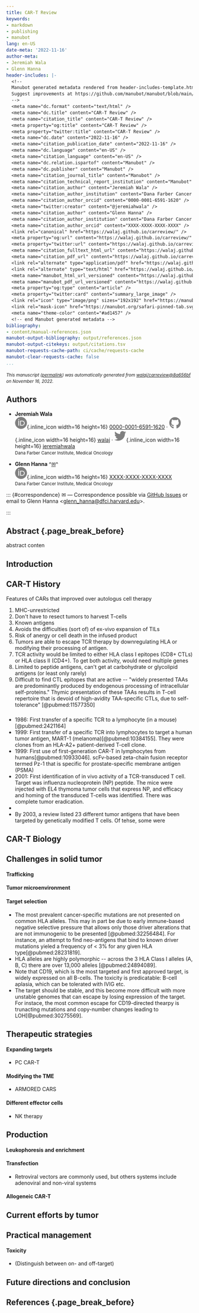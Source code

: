 ```yaml
---
title: CAR-T Review
keywords:
- markdown
- publishing
- manubot
lang: en-US
date-meta: '2022-11-16'
author-meta:
- Jeremiah Wala
- Glenn Hanna
header-includes: |-
  <!--
  Manubot generated metadata rendered from header-includes-template.html.
  Suggest improvements at https://github.com/manubot/manubot/blob/main/manubot/process/header-includes-template.html
  -->
  <meta name="dc.format" content="text/html" />
  <meta name="dc.title" content="CAR-T Review" />
  <meta name="citation_title" content="CAR-T Review" />
  <meta property="og:title" content="CAR-T Review" />
  <meta property="twitter:title" content="CAR-T Review" />
  <meta name="dc.date" content="2022-11-16" />
  <meta name="citation_publication_date" content="2022-11-16" />
  <meta name="dc.language" content="en-US" />
  <meta name="citation_language" content="en-US" />
  <meta name="dc.relation.ispartof" content="Manubot" />
  <meta name="dc.publisher" content="Manubot" />
  <meta name="citation_journal_title" content="Manubot" />
  <meta name="citation_technical_report_institution" content="Manubot" />
  <meta name="citation_author" content="Jeremiah Wala" />
  <meta name="citation_author_institution" content="Dana Farber Cancer Institute, Medical Oncology" />
  <meta name="citation_author_orcid" content="0000-0001-6591-1620" />
  <meta name="twitter:creator" content="@jeremiahwala" />
  <meta name="citation_author" content="Glenn Hanna" />
  <meta name="citation_author_institution" content="Dana Farber Cancer Institute, Medical Oncology" />
  <meta name="citation_author_orcid" content="XXXX-XXXX-XXXX-XXXX" />
  <link rel="canonical" href="https://walaj.github.io/carreview/" />
  <meta property="og:url" content="https://walaj.github.io/carreview/" />
  <meta property="twitter:url" content="https://walaj.github.io/carreview/" />
  <meta name="citation_fulltext_html_url" content="https://walaj.github.io/carreview/" />
  <meta name="citation_pdf_url" content="https://walaj.github.io/carreview/manuscript.pdf" />
  <link rel="alternate" type="application/pdf" href="https://walaj.github.io/carreview/manuscript.pdf" />
  <link rel="alternate" type="text/html" href="https://walaj.github.io/carreview/v/8a656bfd52f215b8312f8d386921ff767689411d/" />
  <meta name="manubot_html_url_versioned" content="https://walaj.github.io/carreview/v/8a656bfd52f215b8312f8d386921ff767689411d/" />
  <meta name="manubot_pdf_url_versioned" content="https://walaj.github.io/carreview/v/8a656bfd52f215b8312f8d386921ff767689411d/manuscript.pdf" />
  <meta property="og:type" content="article" />
  <meta property="twitter:card" content="summary_large_image" />
  <link rel="icon" type="image/png" sizes="192x192" href="https://manubot.org/favicon-192x192.png" />
  <link rel="mask-icon" href="https://manubot.org/safari-pinned-tab.svg" color="#ad1457" />
  <meta name="theme-color" content="#ad1457" />
  <!-- end Manubot generated metadata -->
bibliography:
- content/manual-references.json
manubot-output-bibliography: output/references.json
manubot-output-citekeys: output/citations.tsv
manubot-requests-cache-path: ci/cache/requests-cache
manubot-clear-requests-cache: false
...
```







<small><em>
This manuscript
([permalink](https://walaj.github.io/carreview/v/8a656bfd52f215b8312f8d386921ff767689411d/))
was automatically generated
from [walaj/carreview@8a656bf](https://github.com/walaj/carreview/tree/8a656bfd52f215b8312f8d386921ff767689411d)
on November 16, 2022.
</em></small>

## Authors



+ **Jeremiah Wala**
  <br>
    ![ORCID icon](images/orcid.svg){.inline_icon width=16 height=16}
    [0000-0001-6591-1620](https://orcid.org/0000-0001-6591-1620)
    · ![GitHub icon](images/github.svg){.inline_icon width=16 height=16}
    [walaj](https://github.com/walaj)
    · ![Twitter icon](images/twitter.svg){.inline_icon width=16 height=16}
    [jeremiahwala](https://twitter.com/jeremiahwala)
    <br>
  <small>
     Dana Farber Cancer Institute, Medical Oncology
  </small>

+ **Glenn Hanna**
  ^[✉](#correspondence)^<br>
    ![ORCID icon](images/orcid.svg){.inline_icon width=16 height=16}
    [XXXX-XXXX-XXXX-XXXX](https://orcid.org/XXXX-XXXX-XXXX-XXXX)
    <br>
  <small>
     Dana Farber Cancer Institute, Medical Oncology
  </small>


::: {#correspondence}
✉ — Correspondence possible via [GitHub Issues](https://github.com/walaj/carreview/issues)
or email to
Glenn Hanna \<glenn_hanna@dfci.harvard.edu\>.


:::


## Abstract {.page_break_before}




abstract conten

## Introduction

## CAR-T History

Features of CARs that improved over autologus cell therapy
1. MHC-unrestricted
2. Don't have to resect tumors to harvest T-cells
3. Known antigens
4. Avoids the difficulties (sort of) of ex-vivo expansion of TILs
5. Risk of anergy or cell death in the infused product
6. Tumors are able to escape TCR therapy by downregulating HLA or modifying their processing of antigen.
7. TCR activity would be limited to either HLA class I epitopes (CD8+ CTLs) or HLA class II (CD4+). To get both activity, would need multiple genes
8. Limited to peptide antigens, can't get at carbohydrate or glycolipid antigens (or least only rarely)
9. Difficult to find CTL epitopes that are active -- "widely presented TAAs are predominantly produced by endogenous processing of intracellular self-proteins." Thymic presentation of these TAAs results in T-cell repertoire that is devoid of high-avidity TAA-specific CTLs, due to self-tolerance" [@pubmed:11577350]

### 

- 1986: First transfer of a specific TCR to a lymphocyte (in a mouse)[@pubmed:2421164]
- 1999: First transfer of a specific TCR into lymphocytes to target a human tumor antigen, MART-1 (melanoma)[@pubmed:10384155]. They were clones from an HLA-A2+ patient-derived T-cell clone.
- 1999: First use of first-generation CAR-T in lymphocytes from humans[@pubmed:10933046]. scFv-based zeta-chain fusion receptor termed Pz-1 that is specific for prostate-specific membrane antigen (PSMA)
- 2001: First identification of in vivo activity of a TCR-transduced T cell. Target was influenza nucleoprotein (NP) peptide. The mice were injected with EL4 thymoma tumor cells that express NP, and efficacy and homing of the transduced T-cells was identified. There was complete tumor eradication.
-
- By 2003, a review listed 23 different tumor antigens that have been targeted by genetically modified T cells. Of tehse, some were

## CAR-T Biology






## Challenges in solid tumor

#### Trafficking

#### Tumor microenvironment

#### Target selection

- The most prevalent cancer-specific mutations are not presented on common HLA alleles. This may in part be due to early immune-based negative selective pressure that allows only those driver alterations that are not immunogenic to be presented [@pubmed:32256484]. For instance, an attempt to find neo-antigens that bind to known driver mutations yieled a frequency of < 3% for any given HLA type[@pubmed:28231819].
- HLA alleles are highly polymorphic -- across the 3 HLA Class I alleles (A, B, C) there are over 13,000 alleles [@pubmed:24894089].
- Note that CD19, which is the most targeted and first approved target, is widely expressed on all B-cells. The toxicity is predicatable: B-cell aplasia, which can be tolerated with IVIG etc.
- The target should be stable, and this become more difficult with more unstable genomes that can escape by losing expression of the target. For instace, the most common escape for CD19-directed thearpy is trunacting mutations and copy-number changes leading to LOH[@pubmed:30275569].

## Therapeutic strategies

#### Expanding targets
- PC CAR-T

#### Modifying the TME
- ARMORED CARS

#### Different effector cells
- NK therapy


## Production

#### Leukophoresis and enrichment
#### Transfection
- Retroviral vectors are commonly used, but others systems include adenoviral and non-viral systems
#### Allogeneic CAR-T


## Current efforts by tumor

## Practical management

#### Toxicity
- (Distinguish between on- and off-target)

## Future directions and conclusion





## References {.page_break_before}

<!-- Explicitly insert bibliography here -->
<div id="refs"></div>
